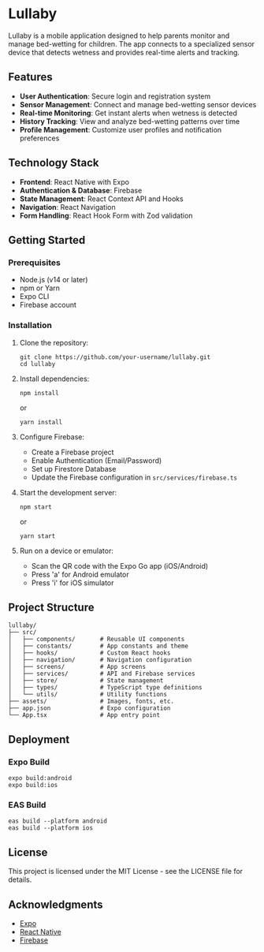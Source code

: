 # Lullaby

Lullaby is a mobile application designed to help parents monitor and manage bed-wetting for children. The app connects to a specialized sensor device that detects wetness and provides real-time alerts and tracking.

## Features

- **User Authentication**: Secure login and registration system
- **Sensor Management**: Connect and manage bed-wetting sensor devices
- **Real-time Monitoring**: Get instant alerts when wetness is detected
- **History Tracking**: View and analyze bed-wetting patterns over time
- **Profile Management**: Customize user profiles and notification preferences

## Technology Stack

- **Frontend**: React Native with Expo
- **Authentication & Database**: Firebase
- **State Management**: React Context API and Hooks
- **Navigation**: React Navigation
- **Form Handling**: React Hook Form with Zod validation

## Getting Started

### Prerequisites

- Node.js (v14 or later)
- npm or Yarn
- Expo CLI
- Firebase account

### Installation

1. Clone the repository:
   ```
   git clone https://github.com/your-username/lullaby.git
   cd lullaby
   ```

2. Install dependencies:
   ```
   npm install
   ```
   or
   ```
   yarn install
   ```

3. Configure Firebase:
   - Create a Firebase project
   - Enable Authentication (Email/Password)
   - Set up Firestore Database
   - Update the Firebase configuration in `src/services/firebase.ts`

4. Start the development server:
   ```
   npm start
   ```
   or
   ```
   yarn start
   ```

5. Run on a device or emulator:
   - Scan the QR code with the Expo Go app (iOS/Android)
   - Press 'a' for Android emulator
   - Press 'i' for iOS simulator

## Project Structure

```
lullaby/
├── src/
│   ├── components/       # Reusable UI components
│   ├── constants/        # App constants and theme
│   ├── hooks/            # Custom React hooks
│   ├── navigation/       # Navigation configuration
│   ├── screens/          # App screens
│   ├── services/         # API and Firebase services
│   ├── store/            # State management
│   ├── types/            # TypeScript type definitions
│   └── utils/            # Utility functions
├── assets/               # Images, fonts, etc.
├── app.json              # Expo configuration
└── App.tsx               # App entry point
```

## Deployment

### Expo Build

```
expo build:android
expo build:ios
```

### EAS Build

```
eas build --platform android
eas build --platform ios
```

## License

This project is licensed under the MIT License - see the LICENSE file for details.

## Acknowledgments

- [Expo](https://expo.dev/)
- [React Native](https://reactnative.dev/)
- [Firebase](https://firebase.google.com/) 